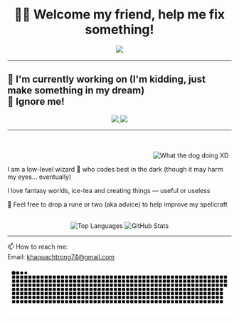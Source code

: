 <h1 align="center">
🧙‍♂️ Welcome my friend, help me fix something!
</h1>

<p align="center">
  <a href="https://github.com/DenverCoder1/readme-typing-svg">
    <img src="https://readme-typing-svg.herokuapp.com?font=JetBrains+Mono+Regular&color=blue&size=25&center=true&vCenter=true&width=600&height=100&lines=📖+Open+University+of+Ho+Chi+Minh+City;Wizard+Acent+Runes+Future,;Passionate+learner">
  </a>
</p>

---

<h2>
  🔭 I'm currently working on (I'm kidding, just make something in my dream)<br>
  🛌 Ignore me!
</h2>

<div align="center">
  <a href="https://github.com/khaquachtrong74">
    <img src="https://img.shields.io/badge/GitHub-181717?style=for-the-badge&logo=github&logoColor=white">
  </a>
  <a href="https://www.quora.com/profile/Da-Kha-1">
    <img src="https://img.shields.io/badge/Quora-B92B27?style=for-the-badge&logo=quora&logoColor=white">
  </a>
</div>

---

<br>
<br>
<picture>
  <img src="https://raw.githubusercontent.com/khaquachtrong74/khaquachtrong74/main/Profile/jake.gif" alt="What the dog doing XD" width="35%" align="right">
</picture>

<br>
<div>
  <p>I am a low-level wizard 🧙 who codes best in the dark (though it may harm my eyes... eventually)</p>
  <p>I love fantasy worlds, ice-tea and creating things — useful or useless</p>
  <p>🧰 Feel free to drop a rune or two (aka advice) to help improve my spellcraft</p>
</div>

<br>
<div align="center">
          <img src="https://github-readme-stats.vercel.app/api/top-langs/?username=khaquachtrong74&langs_count=5&layout=compact&theme=synthwave" alt="Top Languages" height="150">
          <img src="https://github-readme-stats.vercel.app/api?username=khaquachtrong74&layout=compact&theme=synthwave&show_icons=true" alt="GitHub Stats" height="150">
 
</div>


---

📫 How to reach me: <br>
Email: khaquachtrong74@gmail.com

<picture>
  <source media="(prefers-color-scheme: dark)" srcset="https://raw.githubusercontent.com/khaquachtrong74/snk/output/github-contribution-grid-snake-dark.svg" />
  <img alt="Snake animation" src="https://raw.githubusercontent.com/khaquachtrong74/snk/output/github-contribution-grid-snake.svg" />
</picture>
